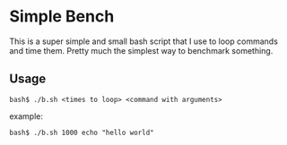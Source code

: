 Simple Bench
============

This is a super simple and small bash script that I use to loop commands and time them. Pretty much the simplest way to benchmark something.


Usage
-----

    bash$ ./b.sh <times to loop> <command with arguments>

example:

    bash$ ./b.sh 1000 echo "hello world"
